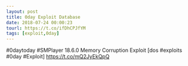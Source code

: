 ```yaml
---
layout: post
title: 0day Exploit Database
date: 2018-07-24 00:00:23
tourl: https://t.co/ifDhCPJfYM
tags: [exploit,0day]
---
```

#0daytoday #SMPlayer 18.6.0 Memory Corruption Exploit [dos #exploits #0day #Exploit] https://t.co/mQ2JyEkQpQ